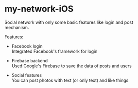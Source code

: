 # my-network-iOS

Social network with only some basic features like login and post mechanism.

Features:

- Facebook login<br>
  Integrated Facebook's framework for login 
  
- Firebase backend<br>
  Used Google's Firebase to save the data of posts and users
  
- Social features<br>
  You can post photos with text (or only text) and like things
